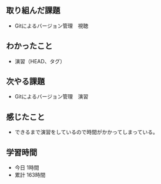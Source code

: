 ## 取り組んだ課題
- Gitによるバージョン管理　視聴
## わかったこと
- 演習（HEAD、タグ）
## 次やる課題
- Gitによるバージョン管理　演習
## 感じたこと
- できるまで演習をしているので時間がかかってしまっている。
## 学習時間
- 今日 1時間
- 累計 163時間
